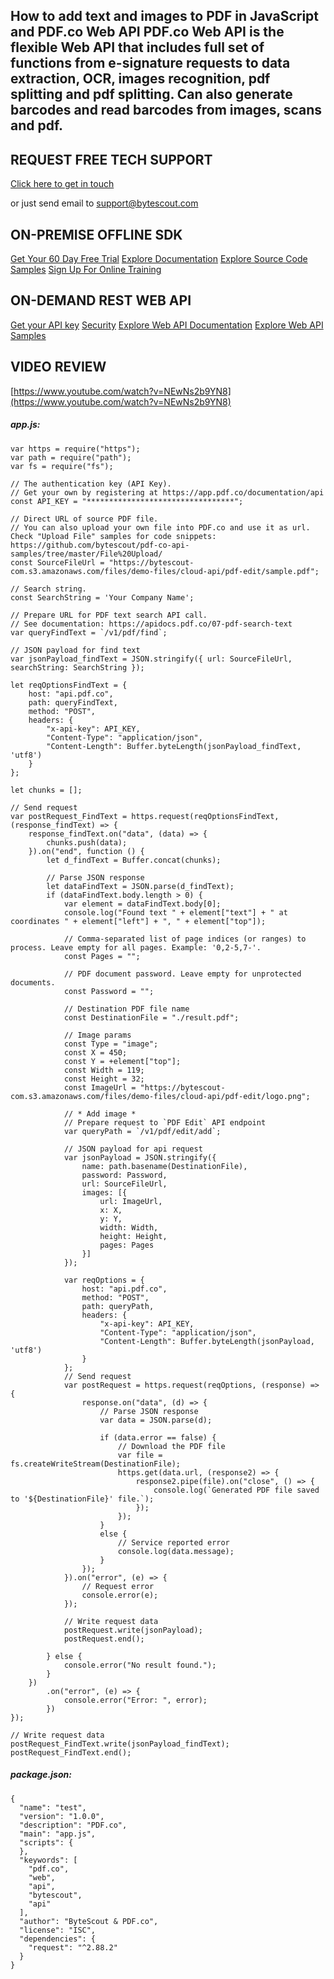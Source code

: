 ## How to add text and images to PDF in JavaScript and PDF.co Web API PDF.co Web API is the flexible Web API that includes full set of functions from e-signature requests to data extraction, OCR, images recognition, pdf splitting and pdf splitting. Can also generate barcodes and read barcodes from images, scans and pdf.

## REQUEST FREE TECH SUPPORT

[Click here to get in touch](https://bytescout.zendesk.com/hc/en-us/requests/new?subject=PDF.co%20Web%20API%20Question)

or just send email to [support@bytescout.com](mailto:support@bytescout.com?subject=PDF.co%20Web%20API%20Question) 

## ON-PREMISE OFFLINE SDK 

[Get Your 60 Day Free Trial](https://bytescout.com/download/web-installer?utm_source=github-readme)
[Explore Documentation](https://bytescout.com/documentation/index.html?utm_source=github-readme)
[Explore Source Code Samples](https://github.com/bytescout/ByteScout-SDK-SourceCode/)
[Sign Up For Online Training](https://academy.bytescout.com/)


## ON-DEMAND REST WEB API

[Get your API key](https://app.pdf.co/signup?utm_source=github-readme)
[Security](https://pdf.co/security)
[Explore Web API Documentation](https://apidocs.pdf.co?utm_source=github-readme)
[Explore Web API Samples](https://github.com/bytescout/ByteScout-SDK-SourceCode/tree/master/PDF.co%20Web%20API)

## VIDEO REVIEW

[https://www.youtube.com/watch?v=NEwNs2b9YN8](https://www.youtube.com/watch?v=NEwNs2b9YN8)




<!-- code block begin -->

##### **app.js:**
    
```
var https = require("https");
var path = require("path");
var fs = require("fs");

// The authentication key (API Key).
// Get your own by registering at https://app.pdf.co/documentation/api
const API_KEY = "*********************************";

// Direct URL of source PDF file.
// You can also upload your own file into PDF.co and use it as url. Check "Upload File" samples for code snippets: https://github.com/bytescout/pdf-co-api-samples/tree/master/File%20Upload/    
const SourceFileUrl = "https://bytescout-com.s3.amazonaws.com/files/demo-files/cloud-api/pdf-edit/sample.pdf";

// Search string. 
const SearchString = 'Your Company Name';

// Prepare URL for PDF text search API call.
// See documentation: https://apidocs.pdf.co/07-pdf-search-text
var queryFindText = `/v1/pdf/find`;

// JSON payload for find text
var jsonPayload_findText = JSON.stringify({ url: SourceFileUrl, searchString: SearchString });

let reqOptionsFindText = {
    host: "api.pdf.co",
    path: queryFindText,
    method: "POST",
    headers: {
        "x-api-key": API_KEY,
        "Content-Type": "application/json",
        "Content-Length": Buffer.byteLength(jsonPayload_findText, 'utf8')
    }
};

let chunks = [];

// Send request
var postRequest_FindText = https.request(reqOptionsFindText, (response_findText) => {
    response_findText.on("data", (data) => {
        chunks.push(data);
    }).on("end", function () {
        let d_findText = Buffer.concat(chunks);

        // Parse JSON response
        let dataFindText = JSON.parse(d_findText);
        if (dataFindText.body.length > 0) {
            var element = dataFindText.body[0];
            console.log("Found text " + element["text"] + " at coordinates " + element["left"] + ", " + element["top"]);

            // Comma-separated list of page indices (or ranges) to process. Leave empty for all pages. Example: '0,2-5,7-'.
            const Pages = "";

            // PDF document password. Leave empty for unprotected documents.
            const Password = "";

            // Destination PDF file name
            const DestinationFile = "./result.pdf";

            // Image params
            const Type = "image";
            const X = 450;
            const Y = +element["top"];
            const Width = 119;
            const Height = 32;
            const ImageUrl = "https://bytescout-com.s3.amazonaws.com/files/demo-files/cloud-api/pdf-edit/logo.png";

            // * Add image *
            // Prepare request to `PDF Edit` API endpoint
            var queryPath = `/v1/pdf/edit/add`;

            // JSON payload for api request
            var jsonPayload = JSON.stringify({
                name: path.basename(DestinationFile),
                password: Password,
                url: SourceFileUrl,
                images: [{
                    url: ImageUrl,
                    x: X,
                    y: Y,
                    width: Width,
                    height: Height,
                    pages: Pages
                }]
            });

            var reqOptions = {
                host: "api.pdf.co",
                method: "POST",
                path: queryPath,
                headers: {
                    "x-api-key": API_KEY,
                    "Content-Type": "application/json",
                    "Content-Length": Buffer.byteLength(jsonPayload, 'utf8')
                }
            };
            // Send request
            var postRequest = https.request(reqOptions, (response) => {
                response.on("data", (d) => {
                    // Parse JSON response
                    var data = JSON.parse(d);

                    if (data.error == false) {
                        // Download the PDF file
                        var file = fs.createWriteStream(DestinationFile);
                        https.get(data.url, (response2) => {
                            response2.pipe(file).on("close", () => {
                                console.log(`Generated PDF file saved to '${DestinationFile}' file.`);
                            });
                        });
                    }
                    else {
                        // Service reported error
                        console.log(data.message);
                    }
                });
            }).on("error", (e) => {
                // Request error
                console.error(e);
            });

            // Write request data
            postRequest.write(jsonPayload);
            postRequest.end();

        } else {
            console.error("No result found.");
        }
    })
        .on("error", (e) => {
            console.error("Error: ", error);
        })
});

// Write request data
postRequest_FindText.write(jsonPayload_findText);
postRequest_FindText.end();
```

<!-- code block end -->    

<!-- code block begin -->

##### **package.json:**
    
```
{
  "name": "test",
  "version": "1.0.0",
  "description": "PDF.co",
  "main": "app.js",
  "scripts": {
  },
  "keywords": [
    "pdf.co",
    "web",
    "api",
    "bytescout",
    "api"
  ],
  "author": "ByteScout & PDF.co",
  "license": "ISC",
  "dependencies": {
    "request": "^2.88.2"
  }
}

```

<!-- code block end -->